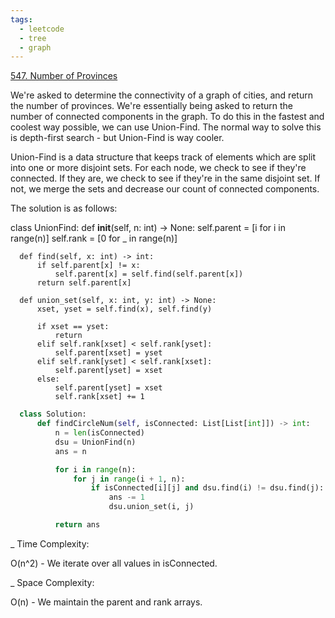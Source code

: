 ```yaml
---
tags:
  - leetcode
  - tree
  - graph
---
```


<a href="https://leetcode.com/problems/number-of-provinces/">547. Number of
Provinces</a>

We're asked to determine the connectivity of a graph of cities, and return the
number of provinces. We're essentially being asked to return the number of
connected components in the graph. To do this in the fastest and coolest way
possible, we can use Union-Find. The normal way to solve this is depth-first
search - but Union-Find is way cooler.

Union-Find is a data structure that keeps track of elements which are split into
one or more disjoint sets. For each node, we check to see if they're connected.
If they are, we check to see if they're in the same disjoint set. If not, we
merge the sets and decrease our count of connected components.

The solution is as follows:

class UnionFind: def **init**(self, n: int) -> None: self.parent = [i for i
in range(n)] self.rank = [0 for _ in range(n)]

      def find(self, x: int) -> int:
          if self.parent[x] != x:
              self.parent[x] = self.find(self.parent[x])
          return self.parent[x]

      def union_set(self, x: int, y: int) -> None:
          xset, yset = self.find(x), self.find(y)

          if xset == yset:
              return
          elif self.rank[xset] < self.rank[yset]:
              self.parent[xset] = yset
          elif self.rank[yset] < self.rank[xset]:
              self.parent[yset] = xset
          else:
              self.parent[yset] = xset
              self.rank[xset] += 1

```python
  class Solution:
      def findCircleNum(self, isConnected: List[List[int]]) -> int:
          n = len(isConnected)
          dsu = UnionFind(n)
          ans = n

          for i in range(n):
              for j in range(i + 1, n):
                  if isConnected[i][j] and dsu.find(i) != dsu.find(j):
                      ans -= 1
                      dsu.union_set(i, j)

          return ans
```

\_ Time Complexity:

O(n^2) - We iterate over all values in isConnected.

\_ Space Complexity:

O(n) - We maintain the parent and rank arrays.
